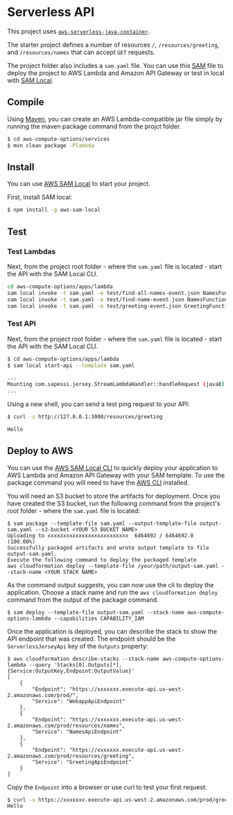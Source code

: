 # Serverless API
This project uses [`aws-serverless-java-container`](https://github.com/awslabs/aws-serverless-java-container).

The starter project defines a number of resources `/`, `/resources/greeting`, and `/resources/names` that can accept `GET` requests.

The project folder also includes a `sam.yaml` file. You can use this [SAM](https://github.com/awslabs/serverless-application-model) file to deploy the project to AWS Lambda and Amazon API Gateway or test in local with [SAM Local](https://github.com/awslabs/aws-sam-local). 

## Compile

Using [Maven](https://maven.apache.org/), you can create an AWS Lambda-compatible jar file simply by running the maven package command from the projct folder.

```bash
$ cd aws-compute-options/services
$ mvn clean package -Plambda
```

## Install

You can use [AWS SAM Local](https://github.com/awslabs/aws-sam-local) to start your project.

First, install SAM local:

```bash
$ npm install -g aws-sam-local
```

## Test

### Test Lambdas

Next, from the project root folder - where the `sam.yaml` file is located - start the API with the SAM Local CLI.

```bash
cd aws-compute-options/apps/lambda
sam local invoke -t sam.yaml -e test/find-all-names-event.json NamesFunction
sam local invoke -t sam.yaml -e test/find-name-event.json NamesFunction
sam local invoke -t sam.yaml -e test/greeting-event.json GreetingFunction
```

### Test API

Next, from the project root folder - where the `sam.yaml` file is located - start the API with the SAM Local CLI.

```bash
$ cd aws-compute-options/apps/lambda
$ sam local start-api --template sam.yaml

...
Mounting com.sapessi.jersey.StreamLambdaHandler::handleRequest (java8) at http://127.0.0.1:3000/{proxy+} [OPTIONS GET HEAD POST PUT DELETE PATCH]
...
```

Using a new shell, you can send a test ping request to your API:

```bash
$ curl -s http://127.0.0.1:3000/resources/greeting

Hello
``` 

## Deploy to AWS

You can use the [AWS SAM Local CLI](https://github.com/awslabs/aws-sam-local) to quickly deploy your application to AWS Lambda and Amazon API Gateway with your SAM template. To use the package command you will need to have the [AWS CLI](https://aws.amazon.com/cli/) installed.

You will need an S3 bucket to store the artifacts for deployment. Once you have created the S3 bucket, run the following command from the project's root folder - where the `sam.yaml` file is located:

```
$ sam package --template-file sam.yaml --output-template-file output-sam.yaml --s3-bucket <YOUR S3 BUCKET NAME>
Uploading to xxxxxxxxxxxxxxxxxxxxxxxxxx  6464692 / 6464692.0  (100.00%)
Successfully packaged artifacts and wrote output template to file output-sam.yaml.
Execute the following command to deploy the packaged template
aws cloudformation deploy --template-file /your/path/output-sam.yaml --stack-name <YOUR STACK NAME>
```

As the command output suggests, you can now use the cli to deploy the application. Choose a stack name and run the `aws cloudformation deploy` command from the output of the package command.
 
```
$ sam deploy --template-file output-sam.yaml --stack-name aws-compute-options-lambda --capabilities CAPABILITY_IAM
```

Once the application is deployed, you can describe the stack to show the API endpoint that was created. The endpoint should be the `ServerlessJerseyApi` key of the `Outputs` property:

```
$ aws cloudformation describe-stacks --stack-name aws-compute-options-lambda --query 'Stacks[0].Outputs[*].{Service:OutputKey,Endpoint:OutputValue}'
[
    {
        "Endpoint": "https://xxxxxxx.execute-api.us-west-2.amazonaws.com/prod/", 
        "Service": "WebappApiEndpoint"
    }, 
    {
        "Endpoint": "https://xxxxxxx.execute-api.us-west-2.amazonaws.com/prod/resources/names", 
        "Service": "NamesApiEndpoint"
    }, 
    {
        "Endpoint": "https://xxxxxxx.execute-api.us-west-2.amazonaws.com/prod/resources/greeting", 
        "Service": "GreetingApiEndpoint"
    }
]
```

Copy the `Endpoint` into a browser or use curl to test your first request:

```bash
$ curl -s https://xxxxxxx.execute-api.us-west-2.amazonaws.com/prod/greeting
Hello
```
